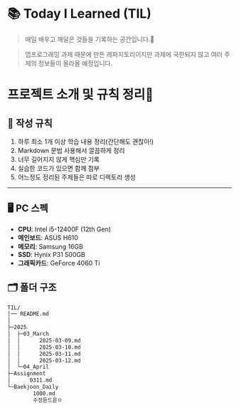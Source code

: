# 📚 Today I Learned (TIL)
> 매일 배우고 깨달은 것들을 기록하는 공간입니다.💪

> 앱프로그래밍 과제 때문에 만든 레파지토리이지만 과제에 국한되지 않고 여러 주제의 정보들이 올라올 예정입니다.

# 프로젝트 소개 및 규칙 정리🥵
## 📌 작성 규칙
1. 하루 최소 1개 이상 학습 내용 정리(간단해도 괜찮아!)
2. Markdown 문법 사용해서 깔끔하게 정리
3. 너무 길어지지 않게 핵심만 기록
4. 실습한 코드가 있으면 함께 첨부
5. 어느정도 정리된 주제들은 따로 디렉토리 생성
---
## 🖥️ PC 스펙
- **CPU**: Intel i5-12400F (12th Gen)
- **메인보드**: ASUS H610
- **메모리**: Samsung 16GB
- **SSD**: Hynix P31 500GB
- **그래픽카드**: GeForce 4060 Ti



## 🗂️ 폴더 구조

```bash
TIL/
│── README.md         
│
├─2025
│  ├─03_March
│  │      2025-03-09.md
│  │      2025-03-10.md
│  │      2025-03-11.md
│  │      2025-03-12.md
│  └─04_April
├─Assignment
│      0311.md
└─Baekjoon_Daily
        1000.md
        수정듣드읃ㅇ
